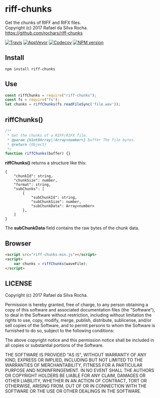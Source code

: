 # riff-chunks
Get the chunks of RIFF and RIFX files.  
Copyright (c) 2017 Rafael da Silva Rocha.  
https://github.com/rochars/riff-chunks

[![Travis](https://img.shields.io/travis/rochars/riff-chunks.svg?style=for-the-badge)](https://travis-ci.org/rochars/riff-chunks) [![AppVeyor](https://img.shields.io/appveyor/ci/rochars/riff-chunks.svg?style=for-the-badge&logo=appveyor)](https://ci.appveyor.com/project/rochars/riff-chunks) [![Codecov](https://img.shields.io/codecov/c/github/rochars/riff-chunks.svg?style=for-the-badge)](https://codecov.io/gh/rochars/riff-chunks) [![NPM version](https://img.shields.io/npm/v/riff-chunks.svg?style=for-the-badge)](https://www.npmjs.com/package/riff-chunks)

## Install
```
npm install riff-chunks
```

## Use
```javascript
const riffChunks = require("riff-chunks");
const fs = require("fs");
let chunks = riffChunks(fs.readFileSync('file.wav'));
```

## riffChunks()
```javascript
/**
 * Get the chunks of a RIFF/RIFX file.
 * @param {Uint8Array|!Array<number>} buffer The file bytes.
 * @return {Object}
 */
function riffChunks(buffer) {}
```

**riffChunks()** returns a structure like this:
```
{
    "chunkId": string,
    "chunkSize": number,
    "format": string,
    "subChunks": [
        {
            "subChunkId": string,
            "subChunkSize": number,
            "subChunkData": Array<number>
        },
    ]
}
```

The **subChunkData** field contains the raw bytes of the chunk data.

## Browser
```html
<script src="riff-chunks-min.js"></script>
<script>
    var chunks = riffChunks(waveFile);
</script>
```

## LICENSE
Copyright (c) 2017 Rafael da Silva Rocha.

Permission is hereby granted, free of charge, to any person obtaining
a copy of this software and associated documentation files (the
"Software"), to deal in the Software without restriction, including
without limitation the rights to use, copy, modify, merge, publish,
distribute, sublicense, and/or sell copies of the Software, and to
permit persons to whom the Software is furnished to do so, subject to
the following conditions:

The above copyright notice and this permission notice shall be
included in all copies or substantial portions of the Software.

THE SOFTWARE IS PROVIDED "AS IS", WITHOUT WARRANTY OF ANY KIND,
EXPRESS OR IMPLIED, INCLUDING BUT NOT LIMITED TO THE WARRANTIES OF
MERCHANTABILITY, FITNESS FOR A PARTICULAR PURPOSE AND
NONINFRINGEMENT. IN NO EVENT SHALL THE AUTHORS OR COPYRIGHT HOLDERS BE
LIABLE FOR ANY CLAIM, DAMAGES OR OTHER LIABILITY, WHETHER IN AN ACTION
OF CONTRACT, TORT OR OTHERWISE, ARISING FROM, OUT OF OR IN CONNECTION
WITH THE SOFTWARE OR THE USE OR OTHER DEALINGS IN THE SOFTWARE.
